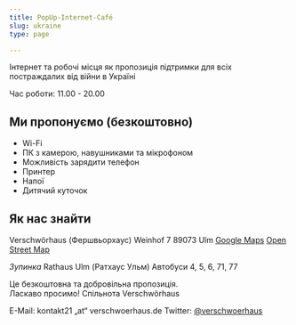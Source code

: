 ```yaml
---
title: PopUp-Internet-Café
slug: ukraine
type: page

---
```



Інтернет та робочі місця як пропозиція підтримки для всіх постраждалих від війни в Україні


Час роботи:  11.00 - 20.00


## Ми пропонуємо (безкоштовно)
* Wi-Fi
* ПК з камерою, навушниками та мікрофоном
* Можливість зарядити телефон
* Принтер
* Напої
* Дитячий куточок


## Як нас знайти

Verschwörhaus (Фершвьорхаус)
Weinhof 7
89073 Ulm
[Google Maps][1]
[Open Street Map][2]

*Зупинка*
Rathaus Ulm (Ратхаус Ульм)
Автобуси 4, 5, 6, 71, 77


Це безкоштовна та добровільна пропозиція.  
Ласкаво просимо! Спільнота Verschwörhaus


E-Mail: kontakt21 „at“ verschwoerhaus.de
Twitter: [@verschwoerhaus][2]

 [1]: https://goo.gl/maps/nGK74zhfdT71eHDL7
 [2]: https://www.openstreetmap.org/node/1437402543#map=19/48.39655/9.99014

